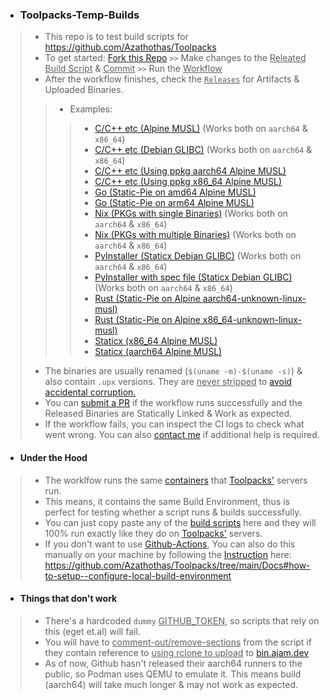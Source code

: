 - ### Toolpacks-Temp-Builds
> - This repo is to test build scripts for https://github.com/Azathothas/Toolpacks
> - To get started: [Fork this Repo](https://github.com/Azathothas/Toolpacks-Temp-Builds/fork) `>>` Make changes to the <ins>Releated Build Script</ins> & <ins>Commit</ins> `>>` Run the <ins>Workflow</ins>
> - After the workflow finishes, check the <ins>`Releases`</ins> for Artifacts & Uploaded Binaries.
> > - Examples:
> > > - [C/C++ etc (Alpine MUSL)](https://github.com/Azathothas/Toolpacks-Temp-Builds/blob/main/.github/examples/c_on_alpine_musl.sh) (Works both on `aarch64` & `x86_64`)
> > > - [C/C++ etc (Debian GLIBC)](https://github.com/Azathothas/Toolpacks-Temp-Builds/blob/main/.github/examples/c_on_debian_glibc.sh) (Works both on `aarch64` & `x86_64`)
> > > - [C/C++ etc (Using ppkg aarch64 Alpine MUSL)](https://github.com/Azathothas/Toolpacks/blob/main/.github/scripts/aarch64_Linux/bins/proot.sh)
> > > - [C/C++ etc (Using ppkg x86_64 Alpine MUSL)](https://github.com/Azathothas/Toolpacks/blob/main/.github/scripts/x86_64_Linux/bins/proot.sh)
> > > - [Go (Static-Pie on amd64 Alpine MUSL)](https://github.com/Azathothas/Toolpacks/blob/main/.github/scripts/x86_64_Linux/bins/wush.sh)
> > > - [Go (Static-Pie on arm64 Alpine MUSL)](https://github.com/Azathothas/Toolpacks/blob/main/.github/scripts/aarch64_Linux/bins/wush.sh)
> > > - [Nix (PKGs with single Binaries)](https://github.com/Azathothas/Toolpacks/blob/main/.github/scripts/x86_64_Linux/bins/slirp4netns.sh) (Works both on `aarch64` & `x86_64`)
> > > - [Nix (PKGs with multiple Binaries)](https://github.com/Azathothas/Toolpacks-Temp-Builds/blob/main/.github/examples/nix_multiple_binaries.sh) (Works both on `aarch64` & `x86_64`)
> > > - [PyInstaller (Staticx Debian GLIBC)](https://github.com/Azathothas/Toolpacks/blob/main/.github/scripts/x86_64_Linux/bins/huggingface-cli.sh) (Works both on `aarch64` & `x86_64`)
> > > - [PyInstaller with spec file (Staticx Debian GLIBC)](https://github.com/Azathothas/Toolpacks/blob/main/.github/scripts/x86_64_Linux/bins/netexec.sh) (Works both on `aarch64` & `x86_64`)
> > > - [Rust (Static-Pie on Alpine aarch64-unknown-linux-musl)](https://github.com/Azathothas/Toolpacks/blob/main/.github/scripts/aarch64_Linux/bins/wormhole-rs.sh)
> > > - [Rust (Static-Pie on Alpine x86_64-unknown-linux-musl)](https://github.com/Azathothas/Toolpacks/blob/main/.github/scripts/x86_64_Linux/bins/wormhole-rs.sh)
> > > - [Staticx (x86_64 Alpine MUSL)](https://github.com/Azathothas/Toolpacks/blob/main/.github/scripts/x86_64_Linux/bins/xhost.sh)
> > > - [Staticx (aarch64 Alpine MUSL)](https://github.com/Azathothas/Toolpacks/blob/main/.github/scripts/aarch64_Linux/bins/xhost.sh) 
> - The binaries are usually renamed (`$(uname -m)-$(uname -s)`) & also contain `.upx` versions. They are <ins>never stripped</ins> to [avoid accidental corruption.](https://github.com/Azathothas/Toolpacks/blob/main/Docs/APPIMAGES.md#strip--objcopy) 
> - You can [submit a PR](https://github.com/Azathothas/Toolpacks/compare) if the workflow runs successfully and the Released Binaries are Statically Linked & Work as expected.
> - If the workflow fails, you can inspect the CI logs to check what went wrong. You can also [contact me](https://ajam.dev/contact) if additional help is required.

- #### Under the Hood
> - The worklfow runs the same [containers](https://github.com/Azathothas/Toolpacks/tree/main/.github/runners) that [Toolpacks'](https://github.com/Azathothas/Toolpacks) servers run.
> - This means, it contains the same Build Environment, thus is perfect for testing whether a script runs & builds successfully.
> - You can just copy paste any of the [build scripts](https://github.com/Azathothas/Toolpacks/tree/main/.github/scripts) here and they will 100% run exactly like they do on [Toolpacks'](https://github.com/Azathothas/Toolpacks) servers.
> - If you don't want to use [Github-Actions](https://github.com/Azathothas/Toolpacks-Temp-Builds/actions), You can also do this manually on your machine by following the [Instruction](https://github.com/Azathothas/Toolpacks/tree/main/Docs#how-to-setup--configure-local-build-environment) here: https://github.com/Azathothas/Toolpacks/tree/main/Docs#how-to-setup--configure-local-build-environment

- #### Things that don't work
> - There's a hardcoded `dummy` <ins>GITHUB_TOKEN</ins>, so scripts that rely on this (eget et.al) will fail.
> - You will have to <ins>comment-out/remove-sections</ins> from the script if they contain reference to <ins>using rclone to upload</ins> to [bin.ajam.dev](https://bin.ajam.dev/)
> - As of now, Github hasn't released their aarch64 runners to the public, so Podman uses QEMU to emulate it. This means build (aarch64) will take much longer & may not work as expected.
